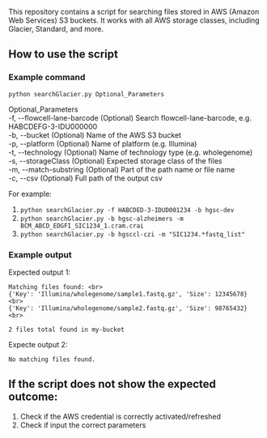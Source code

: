 This repository contains a script for searching files stored in AWS (Amazon Web Services) S3 buckets. It works with all AWS storage classes, including Glacier, Standard, and more.


## How to use the script

### Example command

`python searchGlacier.py Optional_Parameters`

Optional_Parameters <br>
    -f, --flowcell-lane-barcode     (Optional) Search flowcell-lane-barcode, e.g. HABCDEFG-3-IDU000000 <br>
    -b, --bucket                    (Optional) Name of the AWS S3 bucket <br>
    -p, --platform                  (Optional) Name of platform (e.g. Illumina) <br>
    -t, --technology                (Optional) Name of technology type (e.g. wholegenome) <br>
    -s, --storageClass              (Optional) Expected storage class of the files <br>
    -m, --match-substring           (Optional) Part of the path name or file name <br>
    -c, --csv                       (Optional) Full path of the output csv

For example:
1. `python searchGlacier.py -f HABCDED-3-IDUD001234 -b hgsc-dev`
2. `python searchGlacier.py -b hgsc-alzheimers -m BCM_ABCD_EDGFI_SIC1234_1.cram.crai`
3. `python searchGlacier.py -b hgsccl-czi -m "SIC1234.*fastq_list"`

### Example output

Expected output 1:

```
Matching files found: <br>
{'Key': 'Illumina/wholegenome/sample1.fastq.gz', 'Size': 12345678} <br>
{'Key': 'Illumina/wholegenome/sample2.fastq.gz', 'Size': 98765432} <br>

2 files total found in my-bucket
```

Expecte output 2:

```
No matching files found.
```

## If the script does not show the expected outcome:
1. Check if the AWS credential is correctly activated/refreshed
2. Check if input the correct parameters